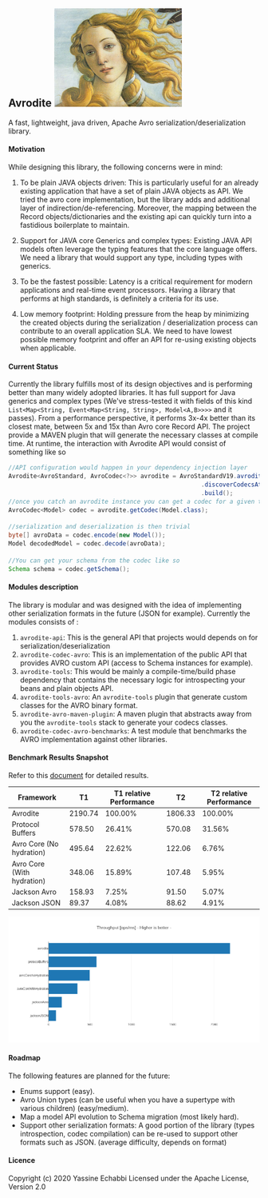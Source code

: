 ## Avrodite   ![image alt >](./avrodite-pages/images/avrodite.png?raw=true#right) 
A fast, lightweight, java driven, Apache Avro serialization/deserialization library.

#### Motivation

While designing this library, the following concerns were in mind:

1. To be plain JAVA objects driven: This is particularly useful for an already existing application that 
have a set of plain JAVA objects as API. We tried the avro core implementation, but the library adds 
and additional layer of indirection/de-referencing. Moreover, the mapping between the Record 
objects/dictionaries and the existing api can quickly turn into a fastidious boilerplate to maintain.

2. Support for JAVA core Generics and complex types: Existing JAVA API models often leverage the 
typing features that the core language offers. We need a library that would support any type, 
including types with generics.

3. To be the fastest possible: Latency is a critical requirement for modern applications and real-time 
event processors. Having a library that performs at high standards, is definitely a criteria for 
its use.

4. Low memory footprint: Holding pressure from the heap by minimizing the created objects during the 
serialization / deserialization process can contribute to an overall application SLA. We need to have 
lowest possible memory footprint and offer an API for re-using existing objects when applicable.

#### Current Status

Currently the library fulfills most of its design objectives and is performing better than many widely 
adopted libraries. It has full support for Java generics and complex types (We've stress-tested it with 
fields of this kind `List<Map<String, Event<Map<String, String>, Model<A,B>>>>` and it passes). 
From a performance perspective, it performs 3x-4x better than its closest mate, between 5x and 15x than 
Avro core Record API.
The project provide a MAVEN plugin that will generate the necessary classes at compile time. At runtime, 
the interaction with Avrodite API would consist of something like so
```java
//API configuration would happen in your dependency injection layer 
Avrodite<AvroStandard, AvroCodec<?>> avrodite = AvroStandardV19.avrodite()
                                                      .discoverCodecsAt(yourAPIPackage)
                                                      .build();                                                               
//once you catch an avrodite instance you can get a codec for a given target like so
AvroCodec<Model> codec = avrodite.getCodec(Model.class);

//serialization and deserialization is then trivial
byte[] avroData = codec.encode(new Model());
Model decodedModel = codec.decode(avroData);

//You can get your schema from the codec like so
Schema schema = codec.getSchema();

```

#### Modules description
The library is modular and was designed with the idea of implementing other serialization
formats in the future (JSON for example). Currently the modules consists of :

1. `avrodite-api`: This is the general API that projects would depends on for 
serialization/deserialization
2. `avrodite-codec-avro`: This is an implementation of the public API that provides AVRO 
custom API (access to Schema instances for example).
3. `avrodite-tools`: This would be mainly a compile-time/build phase dependency that contains the 
necessary logic for introspecting your beans and plain objects API. 
4. `avrodite-tools-avro`: An `avrodite-tools` plugin that generate custom classes for the AVRO binary 
format.
5. `avrodite-avro-maven-plugin`: A maven plugin that abstracts away from you the `avrodite-tools` 
stack to generate your codecs classes.
6. `avrodite-codec-avro-benchmarks`: A test module that benchmarks the AVRO implementation against 
other libraries.


#### Benchmark Results Snapshot

Refer to this [document](./avrodite-pages/benchmarks.md) for detailed results. 

| Framework                  | T1      | T1 relative Performance | T2      | T2 relative Performance |
|----------------------------|---------|-------------------------|---------|-------------------------|
| Avrodite                   | 2190.74 | 100.00%                 | 1806.33 | 100.00%                 |
| Protocol Buffers           | 578.50  | 26.41%                  | 570.08  | 31.56%                  |
| Avro Core (No hydration)   | 495.64  | 22.62%                  | 122.06  | 6.76%                   |
| Avro Core (With hydration) | 348.06  | 15.89%                  | 107.48  | 5.95%                   |
| Jackson Avro               | 158.93  | 7.25%                   | 91.50   | 5.07%                   |
| Jackson JSON               | 89.37   | 4.08%                   | 88.62   | 4.91%                   |
      
![Alt text](./avrodite-pages/images/bench-results.json-throughput.png?raw=true "Throughput")


#### Roadmap
The following features are planned for the future:
- Enums support (easy).
- Avro Union types (can be useful when you have a supertype with various children) (easy/medium).
- Map a model API evolution to Schema migration (most likely hard).
- Support other serialization formats: A good portion of the library (types introspection, codec compilation) can be 
re-used to support other formats such as JSON. (average difficulty, depends on format)

#### Licence
Copyright (c) 2020 Yassine Echabbi
Licensed under the Apache License, Version 2.0

